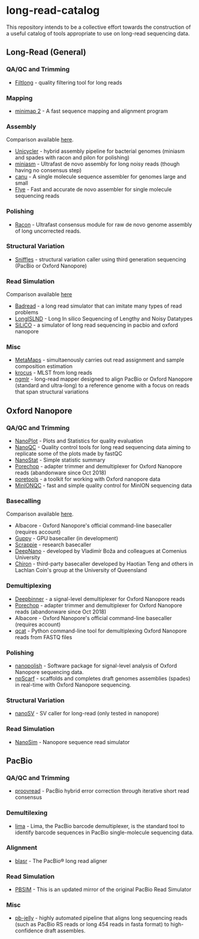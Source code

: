 # long-read-catalog
This repository intends to be a collective effort towards the construction of a useful catalog of tools appropriate to use on long-read sequencing data.

## Long-Read (General)

### QA/QC and Trimming
* [Filtlong](https://github.com/rrwick/Filtlong) - quality filtering tool for long reads

### Mapping
* [minimap 2](https://github.com/nanoporetech/minimap2) - A fast sequence mapping and alignment program

### Assembly
Comparison available [here](https://github.com/rrwick/Long-read-assembler-comparison).
* [Unicycler](https://github.com/rrwick/Unicycler) - hybrid assembly pipeline for bacterial genomes (miniasm and spades with racon and pilon for polishing)
* [miniasm](https://github.com/lh3/miniasm) - Ultrafast de novo assembly for long noisy reads (though having no consensus step)
* [canu](https://github.com/marbl/canu) - A single molecule sequence assembler for genomes large and small
* [Flye](https://github.com/fenderglass/Flye) - Fast and accurate de novo assembler for single molecule sequencing reads

### Polishing
* [Racon](https://github.com/isovic/racon) - Ultrafast consensus module for raw de novo genome assembly of long uncorrected reads.

### Structural Variation
* [Sniffles](https://github.com/fritzsedlazeck/Sniffles) - structural variation caller using third generation sequencing (PacBio or Oxford Nanopore)

### Read Simulation
Comparison available [here](https://github.com/rrwick/Badread/tree/master/comparison)
* [Badread](https://github.com/rrwick/Badread) - a long read simulator that can imitate many types of read problems
* [LongISLND](https://github.com/bioinform/longislnd) - Long In silico Sequencing of Lengthy and Noisy Datatypes
* [SiLiCO](https://github.com/ethanagbaker/SiLiCO) - a simulator of long read sequencing in pacbio and oxford nanopore

### Misc
* [MetaMaps](https://github.com/DiltheyLab/MetaMaps) - simultaenously carries out read assignment and sample composition estimation
* [krocus](https://github.com/andrewjpage/krocus) - MLST from long reads
* [ngmlr](https://github.com/philres/ngmlr) -  long-read mapper designed to align PacBio or Oxford Nanopore (standard and ultra-long) to a reference genome with a focus on reads that span structural variations


## Oxford Nanopore 

### QA/QC and Trimming
* [NanoPlot](https://github.com/wdecoster/NanoPlot) - Plots and Statistics for quality evaluation
* [NanoQC](https://github.com/wdecoster/nanoQC) - Quality control tools for long read sequencing data aiming to replicate some of the plots made by fastQC
* [NanoStat](https://github.com/wdecoster/nanostat) - Simple statistic summary 
* [Porechop](https://github.com/rrwick/Porechop) - adapter trimmer and demultiplexer for Oxford Nanopore reads (abandonware since Oct 2018)
* [poretools](https://github.com/arq5x/poretools) - a toolkit for working with Oxford nanopore data
* [MinIONQC](https://github.com/roblanf/minion_qc) - fast and simple quality control for MinION sequencing data

### Basecalling 
Comparison available [here](https://github.com/rrwick/Basecalling-comparison).
* Albacore - Oxford Nanopore's official command-line basecaller (requires account) 
* [Guppy]() - GPU basecaller (in development)
* [Scrappie](https://github.com/nanoporetech/scrappie) - research basecaller
* [DeepNano](https://bitbucket.org/vboza/deepnano) - developed by Vladimír Boža and colleagues at Comenius University 
* [Chiron](https://github.com/haotianteng/chiron) -  third-party basecaller developed by Haotian Teng and others in Lachlan Coin's group at the University of Queensland 

### Demultiplexing
* [Deepbinner](https://github.com/rrwick/Deepbinner) - a signal-level demultiplexer for Oxford Nanopore reads
* [Porechop](https://github.com/rrwick/Porechop) - adapter trimmer and demultiplexer for Oxford Nanopore reads (abandonware since Oct 2018)
* Albacore - Oxford Nanopore's official command-line basecaller (requires account) 
* [qcat](https://github.com/nanoporetech/qcat) - Python command-line tool for demultiplexing Oxford Nanopore reads from FASTQ files

### Polishing
* [nanopolish](https://github.com/jts/nanopolish) - Software package for signal-level analysis of Oxford Nanopore sequencing data.
* [npScarf](https://github.com/mdcao/npScarf) - scaffolds and completes draft genomes assemblies (spades) in real-time with Oxford Nanopore sequencing.

### Structural Variation
* [nanoSV](https://github.com/mroosmalen/nanosv) - SV caller for long-read (only tested in nanopore)

### Read Simulation
* [NanoSim](https://github.com/bcgsc/nanosim) - Nanopore sequence read simulator

## PacBio 

### QA/QC and Trimming
* [proovread](https://github.com/BioInf-Wuerzburg/proovread) - PacBio hybrid error correction through iterative short read consensus

### Demultilexing
* [lima](https://github.com/PacificBiosciences/barcoding) - Lima, the PacBio barcode demultiplexer, is the standard tool to identify barcode sequences in PacBio single-molecule sequencing data. 

### Alignment
* [blasr](https://github.com/PacificBiosciences/blasr) - The PacBio® long read aligner

### Read Simulation
* [PBSIM](https://github.com/pfaucon/PBSIM-PacBio-Simulator) - This is an updated mirror of the original PacBio Read Simulator

### Misc
* [pb-jelly](https://sourceforge.net/p/pb-jelly/wiki/Home/) - highly automated pipeline that aligns long sequencing reads (such as PacBio RS reads or long 454 reads in fasta format) to high-confidence draft assembles.
